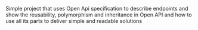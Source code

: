 Simple project that uses Open Api specification to describe endpoints and show the reusability, 
polymorphism and inheritance in Open API and how to use all its parts to deliver simple and readable solutions